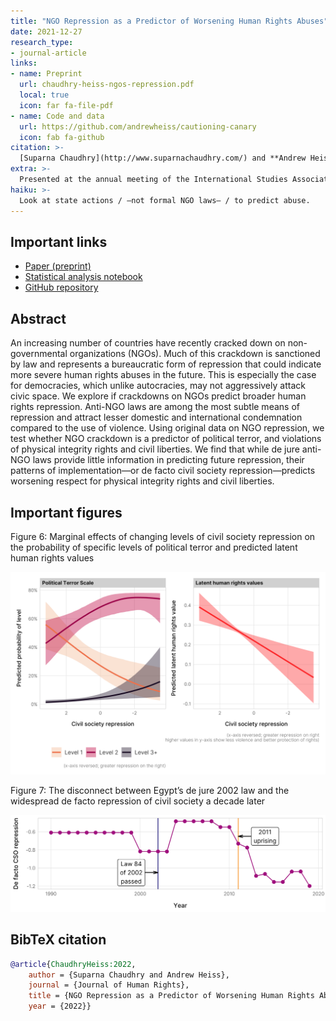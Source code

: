 ```yaml
---
title: "NGO Repression as a Predictor of Worsening Human Rights Abuses"
date: 2021-12-27
research_type:
- journal-article
links:
- name: Preprint
  url: chaudhry-heiss-ngos-repression.pdf
  local: true
  icon: far fa-file-pdf
- name: Code and data
  url: https://github.com/andrewheiss/cautioning-canary
  icon: fab fa-github
citation: >-
  [Suparna Chaudhry](http://www.suparnachaudhry.com/) and **Andrew Heiss**, "NGO Repression as a Predictor of Worsening Human Rights Abuses," *Journal of Human Rights*, forthcoming.
extra: >-
  Presented at the annual meeting of the International Studies Association (ISA), online, April 2021; and at the "Human Rights on the Edge: The Future of International Human Rights Law and Practice" workshop at Arizona State University, online, April 29, 2021
haiku: >-
  Look at state actions / —not formal NGO laws— / to predict abuse.
---
```


## Important links

- [Paper (preprint)](chaudhry-heiss-ngos-repression.pdf)
- [Statistical analysis notebook](https://stats.andrewheiss.com/cautioning-canary/)
- [GitHub repository](https://github.com/andrewheiss/cautioning-canary)


## Abstract

An increasing number of countries have recently cracked down on non-governmental organizations (NGOs). Much of this crackdown is sanctioned by law and represents a bureaucratic form of repression that could indicate more severe human rights abuses in the future. This is especially the case for democracies, which unlike autocracies, may not aggressively attack civic space. We explore if crackdowns on NGOs predict broader human rights repression. Anti-NGO laws are among the most subtle means of repression and attract lesser domestic and international condemnation compared to the use of violence. Using original data on NGO repression, we test whether NGO crackdown is a predictor of political terror, and violations of physical integrity rights and civil liberties. We find that while de jure anti-NGO laws provide little information in predicting future repression, their patterns of implementation—or de facto civil society repression—predicts worsening respect for physical integrity rights and civil liberties.


## Important figures

Figure 6: Marginal effects of changing levels of civil society repression on the probability of specific levels of political terror and predicted latent human rights values

![Figure 6: Marginal effects of changing levels of civil society repression on the probability of specific levels of political terror and predicted latent human rights values](plot-mfx-e2ab.png)

Figure 7: The disconnect between Egypt’s de jure 2002 law and the widespread de facto repression of civil society a decade later

![Figure 7: The disconnect between Egypt’s de jure 2002 law and the widespread de facto repression of civil society a decade later](plot-egypt-cs.png)


## BibTeX citation

```bibtex
@article{ChaudhryHeiss:2022,
    author = {Suparna Chaudhry and Andrew Heiss},
    journal = {Journal of Human Rights},
    title = {NGO Repression as a Predictor of Worsening Human Rights Abuses},
    year = {2022}}
```
